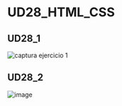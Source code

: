 # UD28_HTML_CSS

## UD28_1

![captura ejercicio 1](https://user-images.githubusercontent.com/67373492/170824543-cd8eb957-13d3-4a86-901b-3d0e2152fc65.png)

## UD28_2

![image](https://user-images.githubusercontent.com/67373492/170825920-e8a659c4-bfea-448d-b0f5-ba1ac287d66d.png)
